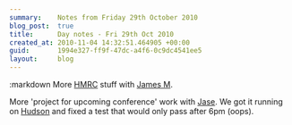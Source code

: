 ```yaml
---
summary:    Notes from Friday 29th October 2010
blog_post:  true
title:      Day notes - Fri 29th Oct 2010
created_at: 2010-11-04 14:32:51.464905 +00:00
guid:       1994e327-ff9f-47dc-a4f6-0c9dc4541ee5
layout:     blog
---
```

:markdown
  More [HMRC](http://www.hmrc.gov.uk/employers/cdrom/) stuff with [James M](http://blog.floehopper.org/).

  More 'project for upcoming conference' work with [Jase](http://jasoncale.com/).  We got it running on [Hudson](http://hudson-ci.org/) and fixed a test that would only pass after 6pm (oops).
